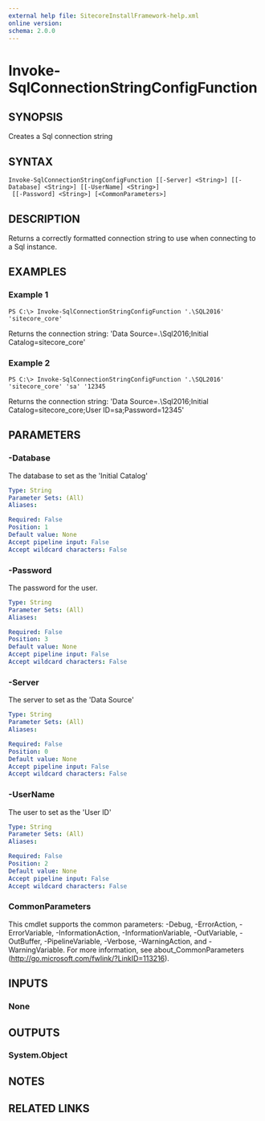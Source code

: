 ```yaml
---
external help file: SitecoreInstallFramework-help.xml
online version: 
schema: 2.0.0
---
```


# Invoke-SqlConnectionStringConfigFunction

## SYNOPSIS
Creates a Sql connection string

## SYNTAX

```
Invoke-SqlConnectionStringConfigFunction [[-Server] <String>] [[-Database] <String>] [[-UserName] <String>]
 [[-Password] <String>] [<CommonParameters>]
```

## DESCRIPTION
Returns a correctly formatted connection string to use when connecting to a Sql instance.

## EXAMPLES

### Example 1
```
PS C:\> Invoke-SqlConnectionStringConfigFunction '.\SQL2016' 'sitecore_core'
```

Returns the connection string: 'Data Source=.\Sql2016;Initial Catalog=sitecore_core'

### Example 2
```
PS C:\> Invoke-SqlConnectionStringConfigFunction '.\SQL2016' 'sitecore_core' 'sa' '12345
```

Returns the connection string: 'Data Source=.\Sql2016;Initial Catalog=sitecore_core;User ID=sa;Password=12345'

## PARAMETERS

### -Database
The database to set as the 'Initial Catalog'

```yaml
Type: String
Parameter Sets: (All)
Aliases: 

Required: False
Position: 1
Default value: None
Accept pipeline input: False
Accept wildcard characters: False
```

### -Password
The password for the user.

```yaml
Type: String
Parameter Sets: (All)
Aliases: 

Required: False
Position: 3
Default value: None
Accept pipeline input: False
Accept wildcard characters: False
```

### -Server
The server to set as the 'Data Source'

```yaml
Type: String
Parameter Sets: (All)
Aliases: 

Required: False
Position: 0
Default value: None
Accept pipeline input: False
Accept wildcard characters: False
```

### -UserName
The user to set as the 'User ID'

```yaml
Type: String
Parameter Sets: (All)
Aliases: 

Required: False
Position: 2
Default value: None
Accept pipeline input: False
Accept wildcard characters: False
```

### CommonParameters
This cmdlet supports the common parameters: -Debug, -ErrorAction, -ErrorVariable, -InformationAction, -InformationVariable, -OutVariable, -OutBuffer, -PipelineVariable, -Verbose, -WarningAction, and -WarningVariable. For more information, see about_CommonParameters (http://go.microsoft.com/fwlink/?LinkID=113216).

## INPUTS

### None

## OUTPUTS

### System.Object

## NOTES

## RELATED LINKS

